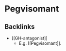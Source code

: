 # Pegvisomant
## Backlinks
* [[GH-antagonist]]
	* E.g. [[Pegvisomant]].

<!-- #anki/tag/med/Endocrinology #anki/deck/Medicine #anki/tag/med/Pharmacology -->

<!-- {BearID:A3B2AB29-25A5-4893-A1DE-F19C94CB7F8B-13139-000023A35A1EA06C} -->

